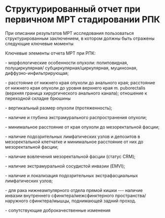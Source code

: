 # Структурированный отчет при первичном МРТ стадировании РПК

При описании результатов МРТ исследования пользоваться структурированным
заключением, в котором должны быть отражены следующие ключевые моменты

Ключевые элементы отчета МРТ при РПК:

\- морфологические особенности опухоли: полиповидная, полуциркулярная/
субциркулярная/циркулярная, муцинозная, диффузно-инфильтрирующая;

\- расстояние от нижнего края опухоли до анального края; расстояние от
нижнего края опухоли до уровня верхнего края m. puborectalis (верхняя
граница хирургического анального канала); отношение к переходной складке
брюшины

\- вертикальный размер опухоли (протяженность);

\- наличие и глубина экстрамурального распространения опухоли;

\- минимальное расстояние от края опухоли до мезоректальной фасции;

\- наличие подозрительных лимфатических узлов и депозитов в
мезоректальной клетчатке и минимальное расстояние от них до
мезоректальной фасции;

\- наличие вовлечения мезоректальной фасции (статус CRM);

\- наличие экстрамуральной сосудистой инвазии (EMVI);

\- наличие и локализация подозрительных экстрафасциальных лимфатических
узлов;

\- для рака нижнеампулярного отдела прямой кишки --- наличие инвазии внутреннего сфинктера/межсфинктерного пространства/наружного сфинктера/мышцы, поднимающей задний проход.

\- сопутствующие доброкачественные изменения

